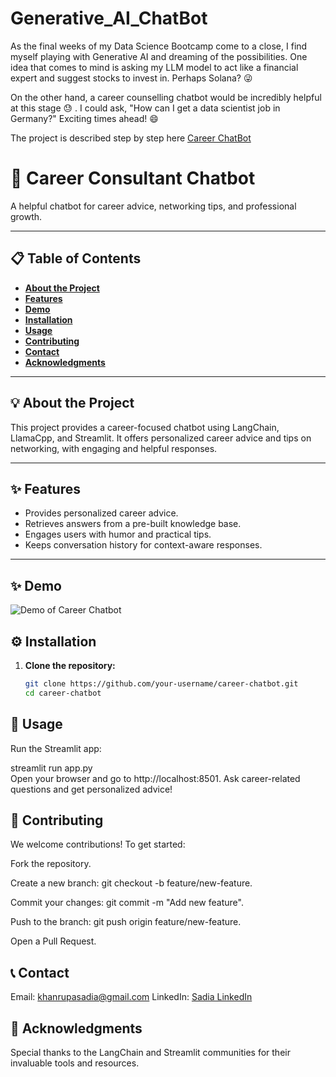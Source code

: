 # Generative_AI_ChatBot

As the final weeks of my Data Science Bootcamp come to a close, I find myself playing with Generative AI and dreaming of the possibilities. One idea that comes to mind is asking my LLM model to act like a financial expert and suggest stocks to invest in. Perhaps Solana? 😜

On the other hand, a career counselling chatbot would be incredibly helpful at this stage 😓 . I could ask, "How can I get a data scientist job in Germany?" Exciting times ahead! 😄

The project is described step by step here [Career ChatBot](https://medium.com/p/41bafc68bd3a#1a98-ddb8fe3909af)

# 🚀 **Career Consultant Chatbot**  
A helpful chatbot for career advice, networking tips, and professional growth.

---

## 📋 **Table of Contents**  
- [**About the Project**](#about-the-project)  
- [**Features**](#features)
- [**Demo**](#demo)  
- [**Installation**](#installation)  
- [**Usage**](#usage)  
- [**Contributing**](#contributing)  
- [**Contact**](#contact)  
- [**Acknowledgments**](#acknowledgments)  

---

## 💡 **About the Project**  
This project provides a career-focused chatbot using LangChain, LlamaCpp, and Streamlit. It offers personalized career advice and tips on networking, with engaging and helpful responses.

---

## ✨ **Features**  
- Provides personalized career advice.  
- Retrieves answers from a pre-built knowledge base.  
- Engages users with humor and practical tips.  
- Keeps conversation history for context-aware responses.  

---

## ✨ **Demo**  
![Demo of Career Chatbot]([https://example.com/path/to/your/image.jpg](https://miro.medium.com/v2/resize:fit:4800/format:webp/1*rA7Zm7BtwB5dJctJRCIwuA.jpeg))


## ⚙️ **Installation**  

1. **Clone the repository:**  
   ```bash
   git clone https://github.com/your-username/career-chatbot.git  
   cd career-chatbot  

## 🚀 **Usage**

Run the Streamlit app:

streamlit run app.py  
Open your browser and go to http://localhost:8501.
Ask career-related questions and get personalized advice!

## 🤝 **Contributing**

We welcome contributions! To get started:

Fork the repository.

Create a new branch: git checkout -b feature/new-feature.

Commit your changes: git commit -m "Add new feature".

Push to the branch: git push origin feature/new-feature.

Open a Pull Request.

## 📞 **Contact**

Email: khanrupasadia@gmail.com
LinkedIn: [Sadia LinkedIn](https://www.linkedin.com/in/sadia-khan-rupa/)

## 🙌 **Acknowledgments**

Special thanks to the LangChain and Streamlit communities for their invaluable tools and resources.

